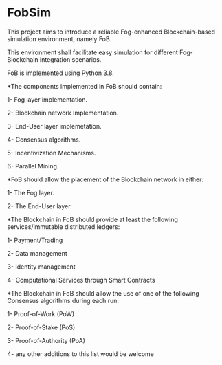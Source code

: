 # FobSim

This project aims to introduce a reliable Fog-enhanced Blockchain-based simulation environment, namely FoB.

This environment shall facilitate easy simulation for different Fog-Blockchain integration scenarios.

FoB is implemented using Python 3.8.

*The components implemented in FoB should contain:

1- Fog layer implementation.

2- Blockchain network Implementation.

3- End-User layer implemetation.

4- Consensus algorithms.

5- Incentivization Mechanisms.

6- Parallel Mining.

*FoB should allow the placement of the Blockchain network in either:

1- The Fog layer.

2- The End-User layer.

*The Blockchain in FoB should provide at least the following services/immutable distributed ledgers:

1- Payment/Trading

2- Data management

3- Identity management

4- Computational Services through Smart Contracts

*The Blockchain in FoB should allow the use of one of the following Consensus algorithms during each run:

1- Proof-of-Work (PoW)

2- Proof-of-Stake (PoS)

3- Proof-of-Authority (PoA)

4- any other additions to this list would be welcome
